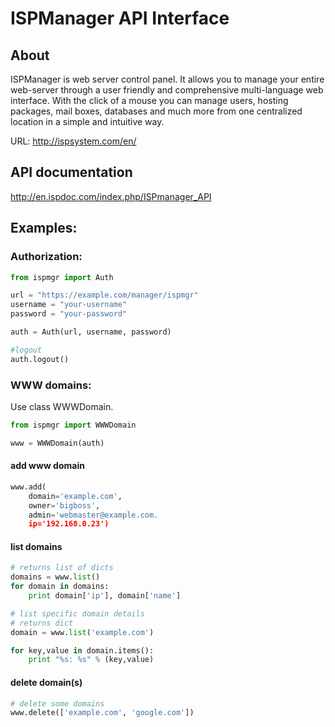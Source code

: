 # ISPManager API Interface

## About
ISPManager is web server control panel. It allows you to manage your entire web-server through a user friendly and comprehensive multi-language web interface. With the click of a mouse you can manage users, hosting packages, mail boxes, databases and much more from one centralized location in a simple and intuitive way.

URL: http://ispsystem.com/en/

## API documentation
http://en.ispdoc.com/index.php/ISPmanager_API

## Examples:

### Authorization:

```python
from ispmgr import Auth

url = "https://example.com/manager/ispmgr"
username = "your-username"
password = "your-password"

auth = Auth(url, username, password)

#logout
auth.logout()
```

### WWW domains:

Use class WWWDomain.
```python
from ispmgr import WWWDomain

www = WWWDomain(auth)
```

#### add www domain

```python
www.add(
    domain='example.com',
    owner='bigboss',
    admin='webmaster@example.com.
    ip='192.168.0.23')
```

#### list domains
```python
# returns list of dicts
domains = www.list()
for domain in domains:
    print domain['ip'], domain['name']

# list specific domain details
# returns dict
domain = www.list('example.com')

for key,value in domain.items():
    print "%s: %s" % (key,value)
```

#### delete domain(s)
```python
# delete some domains
www.delete(['example.com', 'google.com'])
```
